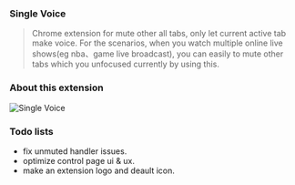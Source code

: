 ### Single Voice

> Chrome extension for mute other all tabs, only let current active tab make voice.
> For the scenarios, when you watch multiple online live shows(eg nba、game live broadcast), you can easily to mute other tabs which you unfocused currently by using this.

### About this extension

![**Single Voice**](https://chrome.google.com/webstore/detail/single-voice/cdjkbfcchmaoinbcoilgppbefpdaegnn/related)

### Todo lists

* fix unmuted handler issues.
* optimize control page ui & ux.
* make an extension logo and deault icon.
